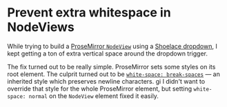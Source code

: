 # Prevent extra whitespace in NodeViews

While trying to build a [ProseMirror `NodeView`](https://prosemirror.net/docs/ref/#view.NodeView) using a [Shoelace dropdown](https://shoelace.style/components/dropdown), I kept getting a ton of extra vertical space around the dropdown trigger.

The fix turned out to be really simple. ProseMirror sets some styles on its root element. The culprit turned out to be [`white-space: break-spaces`](https://developer.mozilla.org/en-US/docs/Web/CSS/white-space#break-spaces) — an inherited style which preserves newline characters.
gi
I didn't want to override that style for the whole ProseMirror element, but setting `white-space: normal` on the `NodeView` element fixed it easily.
